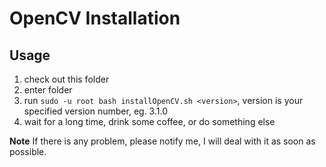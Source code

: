 # OpenCV Installation

## Usage
1. check out this folder
2. enter folder
3. run `sudo -u root bash installOpenCV.sh <version>`, version is your specified version number, eg. 3.1.0
4. wait for a long time, drink some coffee, or do something else

**Note**
If there is any problem, please notify me, I will deal with it as soon as possible.